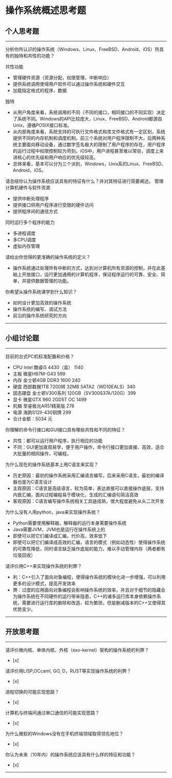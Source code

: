 # 操作系统概述思考题

## 个人思考题

---

分析你所认识的操作系统（Windows、Linux、FreeBSD、Android、iOS）所具有的独特和共性的功能？

共性功能
- 管理硬件资源（资源分配，权限管理，中断响应）
- 提供系统调用使得用户软件可以通过操作系统和硬件交互
- 加载指定格式的程序、数据

独特
- 从用户角度来看，系统调用的不同（不同的接口，相同接口的不同实现）决定了系统不同。Windows的API比较庞大，Linux、FreeBSD、Android都源自Unix，遵循POSIX接口标准。
- 从内部角度来看，系统支持的可执行文件格式和库文件格式有一定区别，系统提供不同的内存机制和调度机制。前三个系统对用户程序限制不大，后两种系统主要面向移动设备，通过数字签名极大的限制了用户程序的存在，用户程序的运行过程中权限控制较为苛刻。iOS中，用户进程甚至难以常驻，调度上来讲核心的优先级和用户响应的优先级较高。
- 总体来看，基本可以分为三个派别，Windows，Unix系的Linux、FreeBSD、Android，iOS。

>  

请总结你认为操作系统应该具有的特征有什么？并对其特征进行简要阐述。
管理计算机硬件与软件资源
- 提供中断处理程序
- 提供接口供用户程序进行受限的硬件访问
- 提供程序间的通信方式

同时运行多个程序的能力
- 多进程调度
- 多CPU调度
- 虚拟内存管理

>   

请给出你觉得的更准确的操作系统的定义？
- 操作系统通过处理所有中断的方式，达到对计算机所有资源的控制，并在此基础上开放接口，运行更加通用的计算机程序，保证程序运行的可靠、安全、简单，并提供数据管理的功能。

>   

你希望从操作系统课学到什么知识？
- 如何设计更加高效的操作系统
- 操作系统的编写、调试方法
- 前沿的操作系统研究的方向

>   

---

## 小组讨论题

---

目前的台式PC机标准配置和价格？
- CPU	Intel 酷睿i5 4430（盒） 1140
- 主板	微星H87M-G43	599
- 内存	金士顿4GB DDR3 1600 240
- 硬盘	西部数据1TB 7200转 32MB SATA2（WD10EALS）340
- 固态硬盘	金士顿V300系列 120GB（SV300S37A/120G）399
- 显卡	微星GTX 960 2GD5T OC 1499
- 机箱	至睿极光AR51精英版 278
- 电源	海韵S12II-430铜牌 299
- 合计金额：5034 元

> 

你理解的命令行接口和GUI接口具有哪些共性和不同的特征？
- 共性：都可以运行用户程序，执行相应的功能
- 不同：GUI更加直观易学，便于用户操作，命令行接口更加直接、高效，适合大批量的相同操作，可编程。

> 

为什么现在的操作系统基本上用C语言来实现？
- 历史原因：最初的操作系统采用汇编语言编写，后来采用C语言，最初的编译器也是为C语言设计
- 主观原因：C语言是高级语言，较为简单，表达直接可以直接操作底层，支持内嵌汇编，面向过程编程易于模块化，生成的汇编语句简洁高效
- 客观原因：C语言编写操作系统相关工具链成熟，很大程度避免从头二次开发

>  

为什么没有人用python，java来实现操作系统？
- Python需要使用解释器，解释器的运行本身需要操作系统
- Java需要JVM，JVM也是运行在操作系统上的
- 即使可以把它们编译成汇编，代价高，效率低下
- 即使可以把它们编译成高效的汇编，语言的模式（例如动态性）使得操作系统的可靠性降低，同时语言缺乏操作底层的能力，难以手动管理内存（两者都有垃圾回收）

>  

请评价用C++来实现操作系统的利弊？
- 利：C++引入了面向对象编程，使得操作系统的模块化进一步增强，可以利用更多的设计模式，提高开发效率
- 弊：过度的应用面向对象编程会影响操作系统的效率，并且对于细节的隐藏会为操作系统在不同硬件的运行带来隐患，C++的诸多运行库本身依赖操作系统，需要进行运行库的删除和改造，较为繁琐，但是删减版本的C++又使得其优势变少。

>  

---

## 开放思考题

---

请评价微内核、单体内核、外核（exo-kernel）架构的操作系统的利弊？
- [x]  

>  

请评价用LISP,OCcaml, GO, D，RUST等实现操作系统的利弊？
- [x]  

>  

进程切换的可能实现思路？
- [x]  

>  

计算机与终端间通过串口通信的可能实现思路？
- [x]  

>  

为什么微软的Windows没有在手机终端领域取得领先地位？
- [x]  

>  

你认为未来（10年内）的操作系统应该具有什么样的特征和功能？
- [x]  

>  

---
